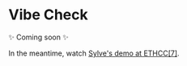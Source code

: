 # Vibe Check

✨ Coming soon ✨

In the meantime, watch [Sylve's demo at ETHCC[7]](https://ethcc.io/archive/The-rise-of-truthful-applications).